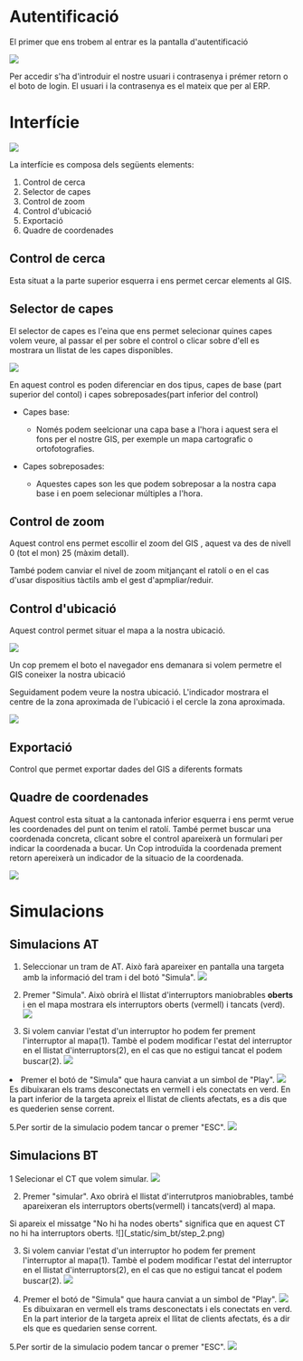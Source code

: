 # Autentificació

 El primer que ens trobem al entrar es la pantalla d'autentificació
 
 ![](_static/login.png)

 Per accedir s'ha d'introduir el nostre usuari i contrasenya i prémer retorn o el boto de login. El usuari i la contrasenya es el mateix que per al ERP.

# Interfície

 ![](_static/interficie.png)
 
 La interfície es composa dels següents elements:

 1. Control de cerca
 2. Selector de capes
 3. Control de zoom
 4. Control d'ubicació
 5. Exportació
 6. Quadre de coordenades
 
## Control de cerca
 
 Esta situat a la parte superior esquerra i ens permet cercar elements al GIS. 

## Selector de capes
 
 El selector de capes es l'eina que ens permet selecionar quines capes volem veure, al passar el per sobre el control o clicar sobre d'ell es mostrara un llistat de les capes disponibles.
 
 ![](_static/capes.png)
 
 En aquest control es poden diferenciar en dos tipus, capes de base (part superior del contol) i capes sobreposades(part inferior del control)
 
 - Capes base:
    -  Només podem seelcionar una capa base a l'hora i aquest sera el fons per el nostre GIS, per exemple un mapa cartografic o ortofotografies.

 - Capes sobreposades:
    - Aquestes capes son les que podem sobreposar a la nostra capa base i en poem selecionar múltiples a l'hora.

## Control de zoom
 
 Aquest control ens permet escollir el zoom del GIS , aquest va des de nivell 0 (tot el mon)  25 (màxim detall).
 
 També podem canviar el nivel de zoom mitjançant el ratolí o en el cas d'usar dispositius tàctils amb el gest d'apmpliar/reduir.

## Control d'ubicació
 
 Aquest control permet situar el mapa a la nostra ubicació.
 
 ![](_static/permet_ubicacio.png)
 
 Un cop premem el boto el navegador ens demanara si volem permetre el GIS coneixer la nostra ubicació
 
 Seguidament podem veure la nostra ubicació. L'indicador mostrara el centre de la zona aproximada de l'ubicació i el cercle la zona aproximada.
 
 ![](_static/ubicacio.png)

## Exportació
  
  Control que permet exportar dades del GIS a diferents formats 
 
## Quadre de coordenades

 Aquest control esta situat a la cantonada inferior esquerra i ens permt verue les coordenades del punt on tenim el ratolí. També permet buscar una coordenada concreta, clicant sobre el control apareixerà un formulari per indicar la coordenada a bucar. Un Cop introduïda la coordenada prement retorn apereixerà un indicador de la situacio de la coordenada.
  
 ![](_static/coordenades.png)

# Simulacions

## Simulacions AT

1. Seleccionar un tram de AT. Això farà apareixer en pantalla una targeta amb la informació del tram i del botó "Simula".
 ![](_static/sim_at/step_1.png)
 
2. Premer "Simula". Això obrirà el llistat d'interruptors maniobrables **oberts** i en el mapa mostrara els interruptors oberts (vermell) i tancats (verd).
 ![](_static/sim_at/step_2.png)
 
3. Si volem canviar l'estat d'un interruptor ho podem fer prement l'interruptor al mapa(1). Tambè el podem modificar l'estat del interruptor en el llistat d'interruptors(2), en el cas que no estigui tancat el podem buscar(2).
 ![](_static/sim_at/step_3.png)
 <note>
 <! indicar que es veu nombre de interruptors oberts>
 </note
 
4. Premer el botó de "Simula" que haura canviat a un simbol de "Play".
 ![](_static/sim_at/step_4.png)
 Es dibuixaran els trams desconectats en vermell i els conectats en verd.
 En la part inferior de la targeta apreix el llistat de clients afectats, es a dis que es quederien sense corrent.
 
5.Per sortir de la simulacio podem tancar o premer "ESC".
 ![](_static/sim_at/step_5.png)

## Simulacions BT

1 Selecionar el CT que volem simular.
 ![](_static/sim_bt/step_1.png)

2. Premer "simular". Axo obrirà el llistat d'interrutpros maniobrables, també apareixeran els interruptors oberts(vermell) i tancats(verd) al mapa.
<note>
Si apareix el missatge "No hi ha nodes oberts" significa que en aquest CT no hi ha interruptors oberts.
</note>
 ![](_static/sim_bt/step_2.png)
 
3. Si volem canviar l'estat d'un interruptor ho podem fer prement l'interruptor al mapa(1). Tambè el podem modificar l'estat del interruptor en el llistat d'interruptors(2), en el cas que no estigui tancat el podem buscar(2). 
 ![](_static/sim_bt/step_3.png)
 
4. Premer el botó de "Simula" que haura canviat a un simbol de "Play".
 ![](_static/sim_bt/step_4.png)
Es dibuixaran en vermell els trams desconectats i els conectats en verd.
En la part interior de la targeta apreix el llitat de clients afectats, és a dir els que es quedarien sense corrent.

5.Per sortir de la simulacio podem tancar o premer "ESC".
 ![](_static/sim_bt/step_5.png)